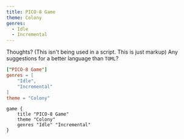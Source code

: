 ```yaml
---
title: PICO-8 Game
theme: Colony
genres:
  - Idle
  - Incremental
---
```

Thoughts?
(This isn't being used in a script. This is just markup)
Any suggestions for a better language than `TOML`?
```toml
["PICO-8 Game"]
genres = [
	"Idle",
	"Incremental"
]
theme = "Colony"
```
```kdl
game {
	title "PICO-8 Game"
	theme "Colony"
	genres "Idle" "Incremental"
}
```